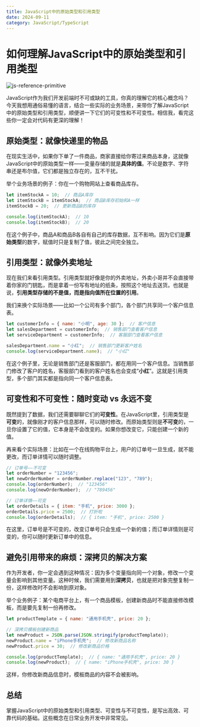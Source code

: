 ```yaml
---
title: JavaScript中的原始类型和引用类型
date: 2024-09-11
category: JavaScript/TypeScript
---
```


# 如何理解JavaScript中的原始类型和引用类型

![js-reference-primitive](https://mmbiz.qpic.cn/sz_mmbiz_png/KEXUm19zKo6cUGW3scgeQutvQfibsHETeRHfzicTsor3pb8CpcAcWibUAmcaPNSMYknK0ibIR0WKO87hNvRnzWcpOQ/640?wx_fmt=png&from=appmsg&tp=webp&wxfrom=5&wx_lazy=1&wx_co=1)

JavaScript作为我们开发前端时不可或缺的工具，你真的理解它的核心概念吗？今天我想用通俗易懂的语言，结合一些实际的业务场景，来带你了解JavaScript中的原始类型和引用类型，顺便讲一下它们的可变性和不可变性。相信我，看完这些你一定会对代码有更深的理解！

## 原始类型：就像快递里的物品

在现实生活中，如果你下单了一件商品，商家直接给你寄过来商品本身，这就像JavaScript中的原始类型一样——变量存储的就是**具体的值**。不论是数字、字符串还是布尔值，它们都是独立存在的，互不干扰。

举个业务场景的例子：你在一个购物网站上查看商品库存。

```javascript
let itemStockA = 10;  // 商品A库存
let itemStockB = itemStockA;  // 商品B库存初始和A一样
itemStockB = 20;  // 更新商品B的库存

console.log(itemStockA);  // 10
console.log(itemStockB);  // 20
```

在这个例子中，商品A和商品B各自有自己的库存数据，互不影响。因为它们是**原始类型**的数字，赋值时只是复制了值，彼此之间完全独立。

## 引用类型：就像外卖地址

现在我们来看引用类型。引用类型就好像是你的外卖地址，外卖小哥并不会直接带着你家的门钥匙，而是拿着一份写有地址的纸条，按照这个地址去送货。也就是说，**引用类型存储的不是值，而是指向值所在位置的引用**。

我们来换个实际场景——比如一个公司有多个部门，各个部门共享同一个客户信息表。

```javascript
let customerInfo = { name: "小明", age: 30 };  // 客户信息
let salesDepartment = customerInfo;  // 销售部门查看客户信息
let serviceDepartment = customerInfo;  // 客服部门查看客户信息

salesDepartment.name = "小红";  // 销售部门更新客户姓名
console.log(serviceDepartment.name);  // "小红"
```

在这个例子里，无论是销售部门还是客服部门，都在用同一个客户信息。当销售部门修改了客户的姓名，客服部门看到的客户姓名也会变成“**小红**”。这就是引用类型，多个部门其实都是指向同一个客户信息表。

## 可变性和不可变性：随时变动 vs 永远不变

既然提到了数据，我们还需要聊聊它们的**可变性**。在JavaScript里，引用类型是**可变**的，就像刚才的客户信息那样，可以随时修改。而原始类型则是**不可变**的，一旦你设置了它的值，它本身是不会改变的。如果你想改变它，只能创建一个新的值。

再来看个实际场景：比如在一个在线购物平台上，用户的订单号一旦生成，就不能更改，而订单详情可以随时调整。

```javascript
// 订单号——不可变
let orderNumber = "123456";
let newOrderNumber = orderNumber.replace("123", "789");
console.log(orderNumber);  // "123456"
console.log(newOrderNumber);  // "789456"

// 订单详情——可变
let orderDetails = { item: "手机", price: 3000 };
orderDetails.price = 2500;  // 打折啦
console.log(orderDetails);  // { item: "手机", price: 2500 }
```

在这里，订单号是不可变的，改变订单号只会生成一个新的值；而订单详情则是可变的，你可以随时更新订单中的信息。

## 避免引用带来的麻烦：深拷贝的解决方案

作为开发者，你一定会遇到这种情况：因为多个变量指向同一个对象，修改一个变量会影响到其他变量。这种时候，我们需要用到**深拷贝**，也就是把对象完整复制一份，这样修改时不会影响到原对象。

举个业务例子：某个电商平台上，有一个商品模板，创建新商品时不能直接修改模板，而是要先复制一份再修改。

```javascript
let productTemplate = { name: "通用手机壳", price: 20 };

// 深拷贝模板创建新商品
let newProduct = JSON.parse(JSON.stringify(productTemplate));
newProduct.name = "iPhone手机壳";  // 修改新商品名称
newProduct.price = 30;  // 修改新商品价格

console.log(productTemplate);  // { name: "通用手机壳", price: 20 }
console.log(newProduct);  // { name: "iPhone手机壳", price: 30 }
```

这样，你修改新商品信息时，模板商品的内容不会被影响。

## 总结

掌握JavaScript中的原始类型和引用类型、可变性与不可变性，是写出高效、可靠代码的基础。这些概念在日常业务开发中非常常见。


